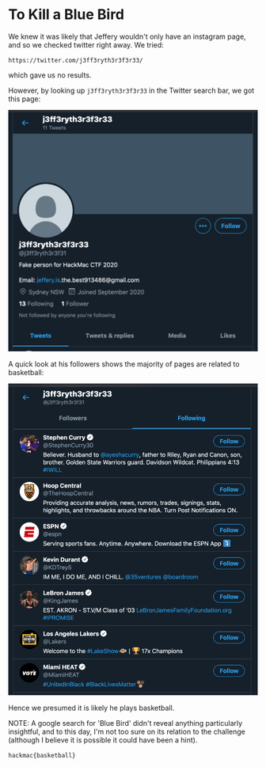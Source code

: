 # To Kill a Blue Bird

We knew it was likely that Jeffery wouldn't only have an instagram page, and so we checked twitter right away. We tried:
```
https://twitter.com/j3ff3ryth3r3f3r33/
```
which gave us no results.

However, by looking up `j3ff3ryth3r3f3r33` in the Twitter search bar, we got this page:

![1](1.jpg)

A quick look at his followers shows the majority of pages are related to basketball:

![2](2.jpg)

Hence we presumed it is likely he plays basketball.

NOTE: A google search for 'Blue Bird' didn't reveal anything particularly insightful, and to this day, I'm not too sure on its relation to the challenge (although I believe it is possible it could have been a hint).

```
hackmac{basketball}
```